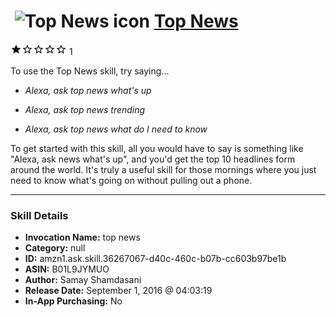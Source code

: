 # &nbsp;<img src="skill_icon" alt="Top News icon" width="36"> [Top News](http://alexa.amazon.com/#skills/amzn1.ask.skill.36267067-d40c-460c-b07b-cc603b97be1b)
![1 stars](../../images/ic_star_black_18dp_1x.png)![1 stars](../../images/ic_star_border_black_18dp_1x.png)![1 stars](../../images/ic_star_border_black_18dp_1x.png)![1 stars](../../images/ic_star_border_black_18dp_1x.png)![1 stars](../../images/ic_star_border_black_18dp_1x.png) 1

To use the Top News skill, try saying...

* *Alexa, ask top news what's up*

* *Alexa, ask top news trending*

* *Alexa, ask top news what do I need to know*

To get started with this skill, all you would have to say is something like "Alexa, ask news what's up", and you'd get the top 10 headlines form around the world. It's truly a useful skill for those mornings where you just need to know what's going on without pulling out a phone.

***

### Skill Details

* **Invocation Name:** top news
* **Category:** null
* **ID:** amzn1.ask.skill.36267067-d40c-460c-b07b-cc603b97be1b
* **ASIN:** B01L9JYMUO
* **Author:** Samay Shamdasani
* **Release Date:** September 1, 2016 @ 04:03:19
* **In-App Purchasing:** No
